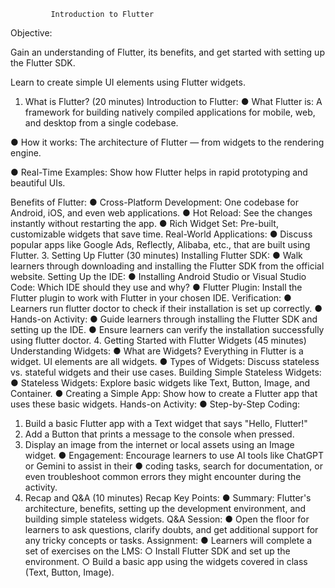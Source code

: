 
             Introduction to Flutter
Objective:


Gain an understanding of Flutter, its benefits, and get started with setting up the
Flutter SDK.

Learn to create simple UI elements using Flutter widgets.


1. What is Flutter? (20 minutes)
Introduction to Flutter:
● What Flutter is: A framework for building natively compiled applications for
mobile, web, and desktop from a single codebase.

● How it works: The architecture of Flutter — from widgets to the rendering
engine.


● Real-Time Examples: Show how Flutter helps in rapid prototyping and
beautiful UIs.

Benefits of Flutter:
● Cross-Platform Development: One codebase for Android, iOS, and even web
applications.
● Hot Reload: See the changes instantly without restarting the app.
● Rich Widget Set: Pre-built, customizable widgets that save time.
Real-World Applications:
● Discuss popular apps like Google Ads, Reflectly, Alibaba, etc., that are built
using Flutter.
3. Setting Up Flutter (30 minutes)
Installing Flutter SDK:
● Walk learners through downloading and installing the Flutter SDK from the
official website.
Setting Up the IDE:
● Installing Android Studio or Visual Studio Code: Which IDE should they use
and why?
● Flutter Plugin: Install the Flutter plugin to work with Flutter in your chosen
IDE.
Verification:
● Learners run flutter doctor to check if their installation is set up correctly.
●
Hands-on Activity:
● Guide learners through installing the Flutter SDK and setting up the IDE.
● Ensure learners can verify the installation successfully using flutter doctor.
4. Getting Started with Flutter Widgets (45
minutes)
Understanding Widgets:
● What are Widgets? Everything in Flutter is a widget. UI elements are all
widgets.
● Types of Widgets: Discuss stateless vs. stateful widgets and their use cases.
Building Simple Stateless Widgets:
● Stateless Widgets: Explore basic widgets like Text, Button, Image, and
Container.
● Creating a Simple App: Show how to create a Flutter app that uses these
basic widgets.
Hands-on Activity:
● Step-by-Step Coding:
1. Build a basic Flutter app with a Text widget that says "Hello, Flutter!"
2. Add a Button that prints a message to the console when pressed.
3. Display an image from the internet or local assets using an Image
widget.
● Engagement:
Encourage learners to use AI tools like ChatGPT or Gemini to assist in their
●
coding tasks, search for documentation, or even troubleshoot common errors
they might encounter during the activity.
4. Recap and Q&A (10 minutes)
Recap Key Points:
● Summary: Flutter's architecture, benefits, setting up the development
environment, and building simple stateless widgets.
Q&A Session:
● Open the floor for learners to ask questions, clarify doubts, and get additional
support for any tricky concepts or tasks.
Assignment:
● Learners will complete a set of exercises on the LMS:
○ Install Flutter SDK and set up the environment.
○ Build a basic app using the widgets covered in class (Text, Button,
Image).
